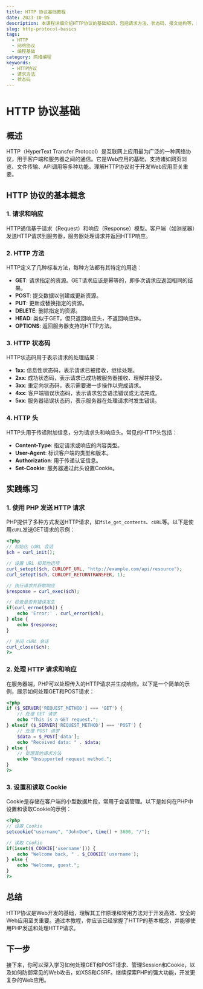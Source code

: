 ```yaml
---
title: HTTP 协议基础教程
date: 2023-10-05
description: 本课程详细介绍HTTP协议的基础知识，包括请求方法、状态码、报文结构等，适合初学者快速掌握HTTP协议的核心概念。
slug: http-protocol-basics
tags:
  - HTTP
  - 网络协议
  - 编程基础
category: 网络编程
keywords:
  - HTTP协议
  - 请求方法
  - 状态码
---
```


# HTTP 协议基础

## 概述

HTTP（HyperText Transfer Protocol）是互联网上应用最为广泛的一种网络协议，用于客户端和服务器之间的通信。它是Web应用的基础，支持诸如网页浏览、文件传输、API调用等多种功能。理解HTTP协议对于开发Web应用至关重要。

## HTTP 协议的基本概念

### 1. 请求和响应

HTTP通信基于请求（Request）和响应（Response）模型。客户端（如浏览器）发送HTTP请求到服务器，服务器处理请求并返回HTTP响应。

### 2. HTTP 方法

HTTP定义了几种标准方法，每种方法都有其特定的用途：

- **GET**: 请求指定的资源。GET请求应该是幂等的，即多次请求应返回相同的结果。
- **POST**: 提交数据以创建或更新资源。
- **PUT**: 更新或替换指定的资源。
- **DELETE**: 删除指定的资源。
- **HEAD**: 类似于GET，但只返回响应头，不返回响应体。
- **OPTIONS**: 返回服务器支持的HTTP方法。

### 3. HTTP 状态码

HTTP状态码用于表示请求的处理结果：

- **1xx**: 信息性状态码，表示请求已被接收，继续处理。
- **2xx**: 成功状态码，表示请求已成功被服务器接收、理解并接受。
- **3xx**: 重定向状态码，表示需要进一步操作以完成请求。
- **4xx**: 客户端错误状态码，表示请求包含语法错误或无法完成。
- **5xx**: 服务器错误状态码，表示服务器在处理请求时发生错误。

### 4. HTTP 头

HTTP头用于传递附加信息，分为请求头和响应头。常见的HTTP头包括：

- **Content-Type**: 指定请求或响应的内容类型。
- **User-Agent**: 标识客户端的类型和版本。
- **Authorization**: 用于传递认证信息。
- **Set-Cookie**: 服务器通过此头设置Cookie。

## 实践练习

### 1. 使用 PHP 发送 HTTP 请求

PHP提供了多种方式发送HTTP请求，如`file_get_contents`、`cURL`等。以下是使用`cURL`发送GET请求的示例：

```php
<?php
// 初始化 cURL 会话
$ch = curl_init();

// 设置 URL 和其他选项
curl_setopt($ch, CURLOPT_URL, "http://example.com/api/resource");
curl_setopt($ch, CURLOPT_RETURNTRANSFER, 1);

// 执行请求并获取响应
$response = curl_exec($ch);

// 检查是否有错误发生
if(curl_errno($ch)) {
    echo 'Error:' . curl_error($ch);
} else {
    echo $response;
}

// 关闭 cURL 会话
curl_close($ch);
?>
```

### 2. 处理 HTTP 请求和响应

在服务器端，PHP可以处理传入的HTTP请求并生成响应。以下是一个简单的示例，展示如何处理GET和POST请求：

```php
<?php
if ($_SERVER['REQUEST_METHOD'] === 'GET') {
    // 处理 GET 请求
    echo "This is a GET request.";
} elseif ($_SERVER['REQUEST_METHOD'] === 'POST') {
    // 处理 POST 请求
    $data = $_POST['data'];
    echo "Received data: " . $data;
} else {
    // 处理其他请求方法
    echo "Unsupported request method.";
}
?>
```

### 3. 设置和读取 Cookie

Cookie是存储在客户端的小型数据片段，常用于会话管理。以下是如何在PHP中设置和读取Cookie的示例：

```php
<?php
// 设置 Cookie
setcookie("username", "JohnDoe", time() + 3600, "/");

// 读取 Cookie
if(isset($_COOKIE['username'])) {
    echo "Welcome back, " . $_COOKIE['username'];
} else {
    echo "Welcome, guest.";
}
?>
```

## 总结

HTTP协议是Web开发的基础，理解其工作原理和常用方法对于开发高效、安全的Web应用至关重要。通过本教程，你应该已经掌握了HTTP的基本概念，并能够使用PHP发送和处理HTTP请求。

## 下一步

接下来，你可以深入学习如何处理GET和POST请求、管理Session和Cookie，以及如何防御常见的Web攻击，如XSS和CSRF。继续探索PHP的强大功能，开发更复杂的Web应用。